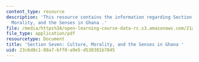 ```yaml
---
content_type: resource
description: 'This resource contains the information regarding Section Seven: Culture,
  Morality, and the Senses in Ghana .'
file: /media/https%3A/open-learning-course-data-rc.s3.amazonaws.com/21a-460j-medicine-religion-and-politics-in-africa-and-the-african-diaspora-spring-2005/23c6d8c188a7bff0a9e5d538381b7845_MIT21A_460JS05_4_7_05_460j.pdf
file_type: application/pdf
resourcetype: Document
title: 'Section Seven: Culture, Morality, and the Senses in Ghana '
uid: 23c6d8c1-88a7-bff0-a9e5-d538381b7845
---
```

